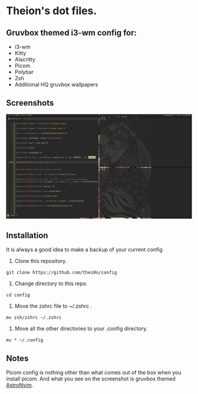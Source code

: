 # Theion's dot files.

## Gruvbox themed i3-wm config for:

* i3-wm
* Kitty
* Alacritty
* Picom
* Polybar 
* Zsh
* Additional HQ gruvbox wallpapers

## Screenshots
![Screenshot](i3.png)

## Installation
It is always a good idea to make a backup of your current config

1. Clone this repository.
```
git clone https://github.com/thei0n/config
```

1. Change directory to this repo.
```
cd config
```

1. Move the zshrc file to ~/.zshrc .
```
mv zsh/zshrc ~/.zshrc
```

1. Move all the other directories to your .config directory.
```
mv * ~/.config
```

## Notes
Picom config is nothing other than what comes out of the box when you install picom.
And what you see on the screenshot is gruvbox themed [AstroNvim](https://github.com/AstroNvim/AstroNvim).
